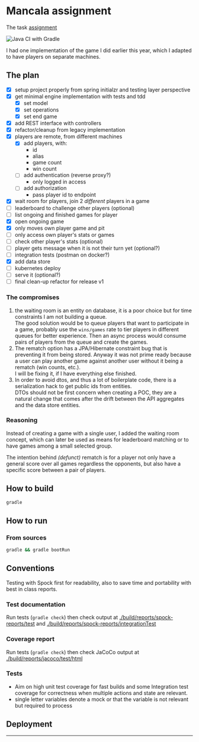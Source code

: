 # Mancala assignment 

The task [assignment](./Coding_Challenge.pdf)

![Java CI with Gradle](https://github.com/mashimom/mancala/workflows/Java%20CI%20with%20Gradle/badge.svg?branch=master)

I had one implementation of the game I did earlier this year, which I adapted to have players on separate machines.

## The plan

* [x] setup project properly from spring initialzr and testing layer perspective
* [x] get minimal engine implementation with tests and tdd
    * [x] set model
    * [x] set operations
    * [x] set end game
* [x] add REST interface with controllers
* [x] refactor/cleanup from legacy implementation
* [x] players are remote, from different machines
    + [x] add players, with:
        - id
        - alias
        - game count
        - win count
    + [ ] add authentication (reverse proxy?)
        - only logged in access
    + [ ] add authorization
        - pass player id to endpoint
* [x] wait room for players, join 2 *different* players in a game
* [ ] leaderboard to challenge other players (optional)
* [ ] list ongoing and finished games for player
* [x] open ongoing game
* [x] only moves own player game and pit
* [ ] only access own player's stats or games
* [ ] check other player's stats (optional)
* [ ] player gets message when it is not their turn yet (optional?)
* [ ] integration tests (postman on docker?)
* [x] add data store
* [ ] kubernetes deploy
* [ ] serve it (optional?)
* [ ] final clean-up refactor for release v1

### The compromises

1. the waiting room is an entity on database, it is a poor choice but for time constraints I am not building a queue.  
The good solution would be to queue players that want to participate in a game, probably use the `wins/games` rate to tier players in different queues for better experience. Then an async process would consume pairs of players from the queue and create the games.
2. The rematch option has a JPA/Hibernate constraint bug that is preventing it from being stored. Anyway it was not prime ready because a user can play another game against another user without it being a rematch (win counts, etc.).  
I will be fixing it, if I have everything else finished.
3. In order to avoid dtos, and thus a lot of boilerplate code, there is a serialization hack to get public ids from entities.  
DTOs should not be first concern when creating a POC, they are a natural change that comes after the drift between the API aggregates and the data store entities.

### Reasoning

Instead of creating a game with a single user, I added the waiting room concept, which can later be used as means for leaderboard matching or to have games among a small selected group.

The intention behind _(defunct)_ rematch is for a player not only have a general score over all games regardless the opponents, but also have a specific score between a pair of players.

## How to build

```bash
gradle 
```
## How to run

### From sources

```bash
gradle && gradle bootRun
```

## Conventions

Testing with Spock first for readability, also to save time and portability with best in class reports.

### Test documentation

Run tests (`gradle check`) then check output at [./build/reports/spock-reports/test](./build/reports/spock-reports/test/index.html) and [./build/reports/spock-reports/integrationTest](./build/reports/spock-reports/integrationTest/index.html)

### Coverage report

Run tests (`gradle check`) then check JaCoCo output at [./build/reports/jacoco/test/html](./build/reports/jacoco/test/html/index.html)
 
### Tests

* Aim on high unit test coverage for fast builds and some Integration test coverage for correctness when multiple actions and state are relevant.
* single letter variables denote a mock or that the variable is not relevant but required to process

## Deployment

---
